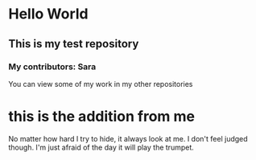 # Hello World
## This is my test repository

### My contributors: Sara

You can view some of my work in my other repositories

# this is the addition from me

No matter how hard I try to hide, it always look at me. I don't feel judged though. I'm just afraid of the day it 
will play the trumpet.
